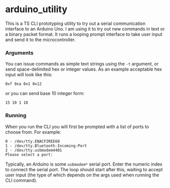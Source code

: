 # arduino_utility

This is a TS CLI prototyping utility to try out a serial communication interface to an Arduino Uno.  I am using
it to try out new commands in text or a binary packet format.  It runs a looping prompt interface to take user
input and send it to the microcontroller.  

### Arguments

You can issue commands as simple text strings using the `-t` argument, or send space-delimited hex or integer values.
As an example acceptable hex input will look like this:

`0xf 0xa 0x1 0x12`

or you can send base 10 integer form:

`15 10 1 18`

### Running

When you run the CLI you will first be prompted with a list of ports to choose from.  For example:

```
0 - /dev/tty.ENACFIREE60
1 - /dev/tty.Bluetooth-Incoming-Port
2 - /dev/tty.usbmodem4401
Please select a port:
```

Typically, an Arduino is some `usbmodem*` serial port.  Enter the numeric index to connect the serial port.  The
loop should start after this, waiting to accept user input (the type of which depends on the args used when running
the CLI command).

